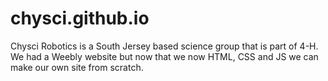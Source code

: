 # chysci.github.io

Chysci Robotics is a South Jersey based science group that is part of 4-H. We had a Weebly website but now that we now HTML, CSS and JS we can make our own site from scratch. 
